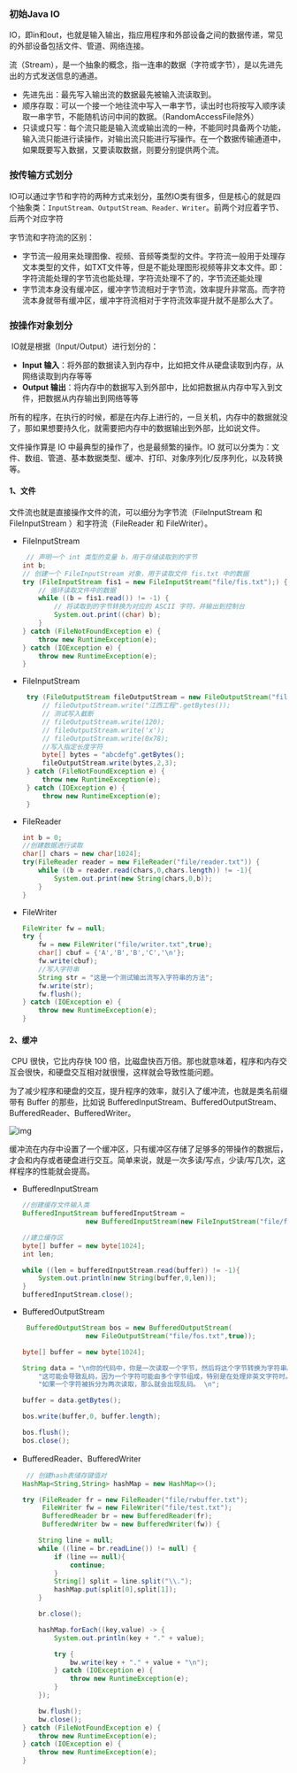### 初始Java IO

IO，即in和out，也就是输入输出，指应用程序和外部设备之间的数据传递，常见的外部设备包括文件、管道、网络连接。

​	流（Stream），是一个抽象的概念，指一连串的数据（字符或字节），是以先进先出的方式发送信息的通道。

- 先进先出：最先写入输出流的数据最先被输入流读取到。
- 顺序存取：可以一个接一个地往流中写入一串字节，读出时也将按写入顺序读取一串字节，不能随机访问中间的数据。（RandomAccessFile除外）
- 只读或只写：每个流只能是输入流或输出流的一种，不能同时具备两个功能，输入流只能进行读操作，对输出流只能进行写操作。在一个数据传输通道中，如果既要写入数据，又要读取数据，则要分别提供两个流。

### 按传输方式划分

​	IO可以通过字节和字符的两种方式来划分，虽然IO类有很多，但是核心的就是四个抽象类：`InputStream、OutputStream、Reader、Writer`。前两个对应着字节、后两个对应字符

字节流和字符流的区别：

- 字节流一般用来处理图像、视频、音频等类型的文件。字符流一般用于处理存文本类型的文件，如TXT文件等，但是不能处理图形视频等非文本文件。即：字符流能处理的字节流也能处理，字符流处理不了的，字节流还能处理
- 字节流本身没有缓冲区，缓冲字节流相对于字节流，效率提升非常高。而字符流本身就带有缓冲区，缓冲字符流相对于字符流效率提升就不是那么大了。

### 按操作对象划分

​	IO就是根据（Input/Output）进行划分的：

- **Input 输入**：将外部的数据读入到内存中，比如把文件从硬盘读取到内存，从网络读取到内存等等
- **Output 输出**：将内存中的数据写入到外部中，比如把数据从内存中写入到文件，把数据从内存输出到网络等等

所有的程序，在执行的时候，都是在内存上进行的，一旦关机，内存中的数据就没了，那如果想要持久化，就需要把内存中的数据输出到外部，比如说文件。

文件操作算是 IO 中最典型的操作了，也是最频繁的操作。IO 就可以分类为：文件、数组、管道、基本数据类型、缓冲、打印、对象序列化/反序列化，以及转换等。

#### 1、文件

文件流也就是直接操作文件的流，可以细分为字节流（FileInputStream 和 FileInputStream ）和字符流（FileReader 和 FileWriter）。

- FileInputStream 

  ```java
   // 声明一个 int 类型的变量 b，用于存储读取到的字节
  int b;
  // 创建一个 FileInputStream 对象，用于读取文件 fis.txt 中的数据
  try (FileInputStream fis1 = new FileInputStream("file/fis.txt");) {
      // 循环读取文件中的数据
      while ((b = fis1.read()) != -1) {
          // 将读取到的字节转换为对应的 ASCII 字符，并输出到控制台
          System.out.print((char) b);
      }
  } catch (FileNotFoundException e) {
      throw new RuntimeException(e);
  } catch (IOException e) {
      throw new RuntimeException(e);
  }
  
  ```

  

- FileInputStream 

  ```java
   try (FileOutputStream fileOutputStream = new FileOutputStream("file/fos.txt")) {
       // fileOutputStream.write("江西工程".getBytes());
       // 测试写入截断
       // fileOutputStream.write(120);
       // fileOutputStream.write('x');
       // fileOutputStream.write(0x78);
       //写入指定长度字符
       byte[] bytes = "abcdefg".getBytes();
       fileOutputStream.write(bytes,2,3);
   } catch (FileNotFoundException e) {
       throw new RuntimeException(e);
   } catch (IOException e) {
       throw new RuntimeException(e);
   }
  ```

  

- FileReader 

  ```java
  int b = 0;
  //创建数据进行读取
  char[] chars = new char[1024];
  try(FileReader reader = new FileReader("file/reader.txt")) {
      while ((b = reader.read(chars,0,chars.length)) != -1){
          System.out.print(new String(chars,0,b));
      }
  }
  ```

  

- FileWriter

  ```java
  FileWriter fw = null;
  try {
      fw = new FileWriter("file/writer.txt",true);
      char[] cbuf = {'A','B','B','C','\n'};
      fw.write(cbuf);
      //写入字符串
      String str = "这是一个测试输出流写入字符串的方法";
      fw.write(str);
      fw.flush();
  } catch (IOException e) {
      throw new RuntimeException(e);
  }
  ```

#### 2、缓冲

​		CPU 很快，它比内存快 100 倍，比磁盘快百万倍。那也就意味着，程序和内存交互会很快，和硬盘交互相对就很慢，这样就会导致性能问题。

​		为了减少程序和硬盘的交互，提升程序的效率，就引入了缓冲流，也就是类名前缀带有 Buffer 的那些，比如说 BufferedInputStream、BufferedOutputStream、BufferedReader、BufferedWriter。

![img](https://cdn.tobebetterjavaer.com/tobebetterjavaer/images/io/shangtou-04.png)

​		缓冲流在内存中设置了一个缓冲区，只有缓冲区存储了足够多的带操作的数据后，才会和内存或者硬盘进行交互。简单来说，就是一次多读/写点，少读/写几次，这样程序的性能就会提高。

- BufferedInputStream

  ```java
  //创建缓存文件输入类
  BufferedInputStream bufferedInputStream =
                  new BufferedInputStream(new FileInputStream("file/fis.txt")); 
  
  //建立缓存区
  byte[] buffer = new byte[1024];
  int len;
  
  while ((len = bufferedInputStream.read(buffer)) != -1){
      System.out.println(new String(buffer,0,len));
  }
  bufferedInputStream.close();
  ```

  

- BufferedOutputStream

  ```java
   BufferedOutputStream bos = new BufferedOutputStream(
                  new FileOutputStream("file/fos.txt",true));
  
  byte[] buffer = new byte[1024];
  
  String data = "\n你的代码中，你是一次读取一个字节，然后将这个字节转换为字符串。\n" +
      "这可能会导致乱码，因为一个字符可能由多个字节组成，特别是在处理非英文字符时。\n" +
      "如果一个字符被拆分为两次读取，那么就会出现乱码。 \n";
  
  buffer = data.getBytes();
  
  bos.write(buffer,0, buffer.length);
  
  bos.flush();
  bos.close();
  ```

  

- BufferedReader、BufferedWriter

  ```java
   // 创建hash表储存键值对
  HashMap<String,String> hashMap = new HashMap<>();
  
  try (FileReader fr = new FileReader("file/rwbuffer.txt");
       FileWriter fw = new FileWriter("file/test.txt");
       BufferedReader br = new BufferedReader(fr);
       BufferedWriter bw = new BufferedWriter(fw)) {
  
      String line = null;
      while ((line = br.readLine()) != null) {
          if (line == null){
              continue;
          }
          String[] split = line.split("\\.");
          hashMap.put(split[0],split[1]);
      }
  
      br.close();
  
      hashMap.forEach((key,value) -> {
          System.out.println(key + "." + value);
  
          try {
              bw.write(key + "." + value + "\n");
          } catch (IOException e) {
              throw new RuntimeException(e);
          }
      });
  
      bw.flush();
      bw.close();
  } catch (FileNotFoundException e) {
      throw new RuntimeException(e);
  } catch (IOException e) {
      throw new RuntimeException(e);
  }
  ```

  